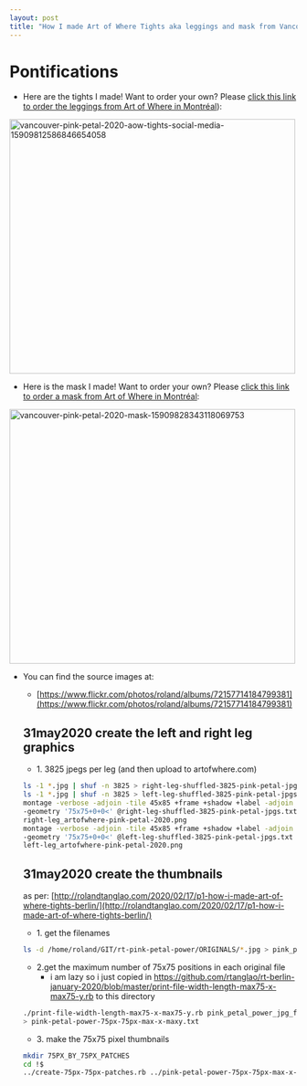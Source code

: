 ```yaml
---
layout: post
title: "How I made Art of Where Tights aka leggings and mask from Vancouver 2020 Pink Petal photos" 
---
```


# Pontifications

* Here are the tights I made! Want to order your own? Please [click this link to order the leggings from Art of Where in Montréal](https://artofwhere.com/artists/roland-tanglao/clothing/leggings/3502475)):

<a data-flickr-embed="true" href="https://www.flickr.com/photos/roland/49958727272/in/dateposted-public/" title="vancouver-pink-petal-2020-aow-tights-social-media-15909812586846654058"><img src="https://live.staticflickr.com/65535/49958727272_bc9dc91645.jpg" width="500" height="446" alt="vancouver-pink-petal-2020-aow-tights-social-media-15909812586846654058"></a><script async src="//embedr.flickr.com/assets/client-code.js" charset="utf-8"></script>

* Here is the mask  I made! Want to order your own? Please [click this link to order a mask from Art of Where in Montréal](https://artofwhere.com/artists/roland-tanglao/accessories/face-covering/3502516):

<a data-flickr-embed="true" href="https://www.flickr.com/photos/roland/49957949818/in/dateposted-public/" title="vancouver-pink-petal-2020-mask-15909828343118069753"><img src="https://live.staticflickr.com/65535/49957949818_2397f59b2c.jpg" width="500" height="446" alt="vancouver-pink-petal-2020-mask-15909828343118069753"></a><script async src="//embedr.flickr.com/assets/client-code.js" charset="utf-8"></script>

* You can find the source images at:

  * [https://www.flickr.com/photos/roland/albums/72157714184799381](https://www.flickr.com/photos/roland/albums/72157714184799381)

  ## 31may2020 create the left and right leg graphics

  * 1\. 3825 jpegs per leg (and then upload to artofwhere.com)

  ```bash
  ls -1 *.jpg | shuf -n 3825 > right-leg-shuffled-3825-pink-petal-jpgs.txt
  ls -1 *.jpg | shuf -n 3825 > left-leg-shuffled-3825-pink-petal-jpgs.txt
  montage -verbose -adjoin -tile 45x85 +frame +shadow +label -adjoin \
  -geometry '75x75+0+0<' @right-leg-shuffled-3825-pink-petal-jpgs.txt \
  right-leg_artofwhere-pink-petal-2020.png
  montage -verbose -adjoin -tile 45x85 +frame +shadow +label -adjoin \
  -geometry '75x75+0+0<' @left-leg-shuffled-3825-pink-petal-jpgs.txt \
  left-leg_artofwhere-pink-petal-2020.png
  ```

  ## 31may2020 create the  thumbnails
  as per: [http://rolandtanglao.com/2020/02/17/p1-how-i-made-art-of-where-tights-berlin/](http://rolandtanglao.com/2020/02/17/p1-how-i-made-art-of-where-tights-berlin/)

  * 1\. get the filenames
  ```bash
  ls -d /home/roland/GIT/rt-pink-petal-power/ORIGINALS/*.jpg > pink_petal_power_jpg_filenames.txt
  ```
  * 2\.get the maximum number of 75x75 positions in each original file
      * i am lazy so i just copied in https://github.com/rtanglao/rt-berlin-january-2020/blob/master/print-file-width-length-max75-x-max75-y.rb to this directory
  ```bash
  ./print-file-width-length-max75-x-max75-y.rb pink_petal_power_jpg_filenames.txt \
  > pink-petal-power-75px-75px-max-x-maxy.txt
  ```

  * 3\. make the 75x75 pixel thumbnails

  ```bash
  mkdir 75PX_BY_75PX_PATCHES
  cd !$
  ../create-75px-75px-patches.rb ../pink-petal-power-75px-75px-max-x-maxy.txt 10000
  ```
